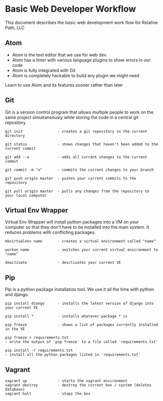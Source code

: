 # Basic Web Developer Workflow

This document describes the basic web development work flow for Relative Path, LLC

## Atom

 * Atom is the text editor that we use for web dev.
 * Atom has a linter with various language plugins to show errors in our code
 * Atom is fully integrated with Git
 * Atom is completely hackable to build any plugin we might need

Learn to use Atom and its features sooner rather than later


## Git
 Git is a version control program that allows multiple people to work on the
 same project simultaneously while storing the code in a central git repository

    git init                - creates a git repository in the current directory

    git status              - shows changes that haven't been added to the current commit

    git add --a             - adds all current changes to the current commit

    git commit -m "x"       - commits the current changes to your branch

    git push origin master  - pushes your current commits to the repository

    git pull origin master  - pulls any changes from the repository to your local computer


## Virtual Env Wrapper
Virtual Env Wrapper will install python packages into a VM on your computer so that they don't have to be installed into the main system. It reduces problems with conflicting packages.  

    mkvirtualenv name       - creates a virtual environment called "name"

    workon name             - switches your current virtual environment to "name"

    deactivate              - desctivates your current VE


## Pip
Pip is a python package installation tool. We use it all the time with python and django.

    pip install django      - installs the latest version of django into your current VE

    pip install *           - installs whatever package * is

    pip freeze              - shows a list of packages currently installed in the VE

    pip freeze > requirements.txt
    - write the output of 'pip freeze' to a file called 'requirements.txt'

    pip install -r requirements.txt
    - install all the python packages listed in 'requirements.txt'

## Vagrant
    vagrant up              - starts the vagrant environment
    vagrant destroy         - destroy the current box / system (deletes database)
    vagrant halt            - stops the box
